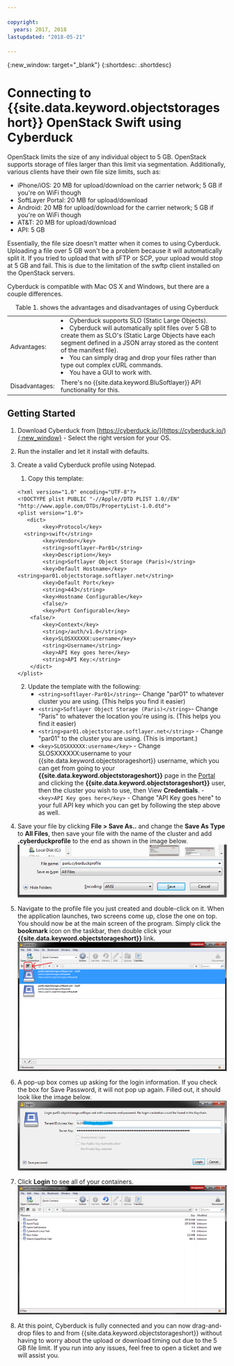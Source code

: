 ```yaml
---

copyright:
  years: 2017, 2018
lastupdated: "2018-05-21"

---
```

{:new_window: target="_blank"}
{:shortdesc: .shortdesc}

# Connecting to {{site.data.keyword.objectstorageshort}} OpenStack Swift using Cyberduck

OpenStack limits the size of any individual object to 5 GB. OpenStack supports storage of files larger than this limit via segmentation. Additionally, various clients have their own file size limits, such as:

- iPhone/iOS: 20 MB for upload/download on the carrier network; 5 GB if you're on WiFi though
- SoftLayer Portal: 20 MB for upload/download
- Android: 20 MB for upload/download for the carrier network; 5 GB if you're on WiFi though
- AT&T: 20 MB for upload/download
- API: 5 GB

Essentially, the file size doesn't matter when it comes to using Cyberduck. Uploading a file over 5 GB won't be a problem because it will automatically split it. If you tried to upload that with sFTP or SCP, your upload would stop at 5 GB and fail. This is due to the limitation of the swftp client installed on the OpenStack servers.  

Cyberduck is compatible with Mac OS X and Windows, but there are a couple differences.

<table>
  <caption>Table 1. shows the advantages and disadvantages of using Cyberduck</caption>
<tr><td>Advantages:	</td><td><li>Cyberduck supports SLO (Static Large Objects).</li><li>Cyberduck will automatically split files over 5 GB to create them as SLO's (Static Large Objects have each segment defined in a JSON array stored as the content of the manifest file).</li><li>You can simply drag and drop your files rather than type out complex cURL commands.</li><li>You have a GUI to work with.</li></td></tr>
<tr><td>Disadvantages:</td><td>There's no {{site.data.keyword.BluSoftlayer}} API functionality for this.</td></tr>
</table>


## Getting Started

1. Download Cyberduck from [https://cyberduck.io/](https://cyberduck.io/){:new_window} - Select the right version for your OS.
2. Run the installer and let it install with defaults.
3. Create a valid Cyberduck profile using Notepad.
     1. Copy this template:
     ```
     <?xml version="1.0" encoding="UTF-8"?>
     <!DOCTYPE plist PUBLIC "-//Apple//DTD PLIST 1.0//EN" 
     "http://www.apple.com/DTDs/PropertyList-1.0.dtd">
     <plist version="1.0">
        <dict>
             <key>Protocol</key>
       <string>swift</string>
             <key>Vendor</key>
             <string>softlayer-Par01</string>
             <key>Description</key>
             <string>Softlayer Object Storage (Paris)</string>
             <key>Default Hostname</key>
     <string>par01.objectstorage.softlayer.net</string>
             <key>Default Port</key>
             <string>443</string>
             <key>Hostname Configurable</key>
             <false/>
             <key>Port Configurable</key>
         <false/>
             <key>Context</key>
             <string>/auth/v1.0</string>
             <key>SLOSXXXXXX:username</key>
             <string>Username</string>
             <key>API Key goes here</key>
             <string>API Key:</string>
         </dict>
     </plist>
     ```
     2. Update the template with the following:
        - `<string>softlayer-Par01</string>`- Change "par01" to whatever cluster you are using. (This helps you find it easier)
        - `<string>Softlayer Object Storage (Paris)</string>`- Change "Paris" to whatever the location you're using is. (This helps you find it easier)
        - `<string>par01.objectstorage.softlayer.net</string>` - Change "par01" to the cluster you are using.  (This is important.)
        - `<key>SLOSXXXXXX:username</key>` - Change SLOSXXXXXX:username to your {{site.data.keyword.objectstorageshort}} username, which you can get from going to your **{{site.data.keyword.objectstorageshort}}** page in the [Portal](https://control.softlayer.com/) and clicking the **{{site.data.keyword.objectstorageshort}}** user, then the cluster you wish to use, then View **Credentials**.
       - `<key>API Key goes here</key>` - Change "API Key goes here" to your full API key which you can get by following the step above as well.

4. Save your file by clicking **File > Save As..** and change the **Save As Type** to **All Files**, then save your file with the name of the cluster and add **.cyberduckprofile** to the end as shown in the image below. <br/> ![](/images/cyberduck_fig1.png)

5. Navigate to the profile file you just created and double-click on it. When the application launches, two screens come up, close the one on top.  You should now be at the main screen of the program. Simply click the **bookmark** icon on the taskbar, then double click your **{{site.data.keyword.objectstorageshort}}** link. <br/> ![](/images/cyberduck_fig2.png)
 
6. A pop-up box comes up asking for the login information. If you check the box for Save Password, it will not pop up again.  Filled out, it should look like the image below. <br/> ![](/images/cyberduck_fig3.png)

7. Click **Login** to see all of your containers. <br/> ![](/images/cyberduck_fig4.png)

8. At this point, Cyberduck is fully connected and you can now drag-and-drop files to and from {{site.data.keyword.objectstorageshort}} without having to worry about the upload or download timing out due to the 5 GB file limit. If you run into any issues, feel free to open a ticket and we will assist you.
